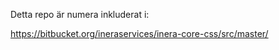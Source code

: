 Detta repo är numera inkluderat i: 

https://bitbucket.org/ineraservices/inera-core-css/src/master/
